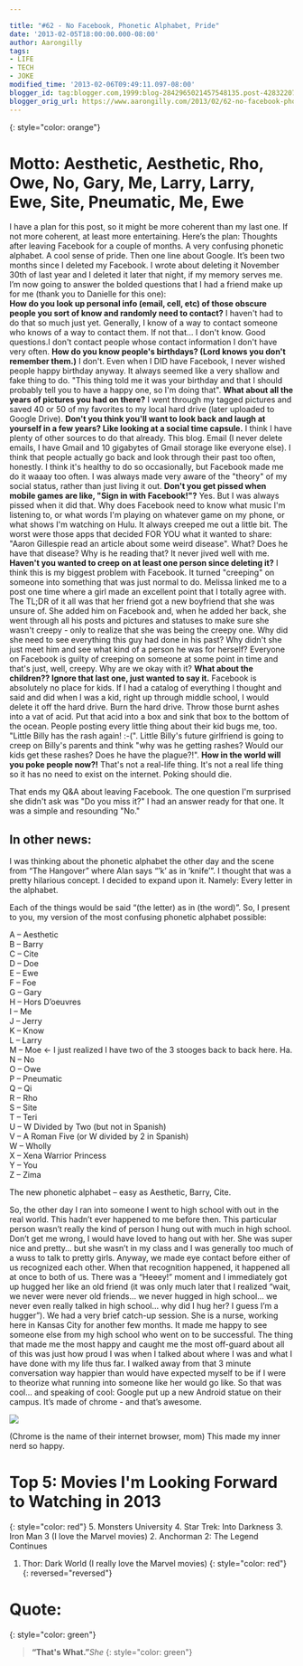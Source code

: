 ```yaml
---

title: "#62 - No Facebook, Phonetic Alphabet, Pride"
date: '2013-02-05T18:00:00.000-08:00'
author: Aarongilly
tags:
- LIFE
- TECH
- JOKE
modified_time: '2013-02-06T09:49:11.097-08:00'
blogger_id: tag:blogger.com,1999:blog-2842965021457548135.post-4283220713061797258
blogger_orig_url: https://www.aarongilly.com/2013/02/62-no-facebook-phonetic-alphabet-pride.html
---
```


{: style="color: orange"}
# Motto: Aesthetic, Aesthetic, Rho, Owe, No, Gary, Me, Larry, Larry, Ewe, Site, Pneumatic, Me, Ewe

I have a plan for this post, so it might be more coherent than my last one. If not more coherent, at least more entertaining. Here’s the plan: Thoughts after leaving Facebook for a couple of months. A very confusing phonetic alphabet. A cool sense of pride. Then one line about Google.   It’s been two months since I deleted my Facebook. I wrote about deleting it November 30th of last year and I deleted it later that night, if my memory serves me. I’m now going to answer the bolded questions that I had a friend make up for me (thank you to Danielle for this one):   
**How do you look up personal info (email, cell, etc) of those obscure people you sort of know and randomly need to contact?**
I haven't had to do that so much just yet. Generally, I know of a way to contact someone who knows of a way to contact them. If not that... I don't know. Good questions.I don't contact people whose contact information I don't have very often.
**How do you know people's birthdays? (Lord knows you don't remember them.)**
I don't. Even when I DID have Facebook, I never wished people happy birthday anyway. It always seemed like a very shallow and fake thing to do. "This thing told me it was your birthday and that I should probably tell you to have a happy one, so I'm doing that".
**What about all the years of pictures you had on there?**
I went through my tagged pictures and saved 40 or 50 of my favorites to my local hard drive (later uploaded to Google Drive).
**Don't you think you'll want to look back and laugh at yourself in a few years? Like looking at a social time capsule.**
I think I have plenty of other sources to do that already. This blog. Email (I never delete emails, I have Gmail and 10 gigabytes of Gmail storage like everyone else). I think that people actually go back and look through their past too often, honestly. I think it's healthy to do so occasionally, but Facebook made me do it waaay too often. I was always made very aware of the "theory" of my social status, rather than just living it out.
**Don't you get pissed when mobile games are like, "Sign in with Facebook!"?**
Yes. But I was always pissed when it did that. Why does Facebook need to know what music I'm listening to, or what words I'm playing on whatever game on my phone, or what shows I'm watching on Hulu. It always creeped me out a little bit. The worst were those apps that decided FOR YOU what it wanted to share: "Aaron Gillespie read an article about some weird disease". What? Does he have that disease? Why is he reading that? It never jived well with me.
**Haven't you wanted to creep on at least one person since deleting it?**
I think this is my biggest problem with Facebook. It turned "creeping" on someone into something that was just normal to do. Melissa linked me to a post one time where a girl made an excellent point that I totally agree with. The TL;DR of it all was that her friend got a new boyfriend that she was unsure of. She added him on Facebook and, when he added her back, she went through all his posts and pictures and statuses to make sure she wasn't creepy - only to realize that she was being the creepy one. Why did she need to see everything this guy had done in his past? Why didn't she just meet him and see what kind of a person he was for herself? Everyone on Facebook is guilty of creeping on someone at some point in time and that's just, well, creepy. Why are we okay with it?
**What about the children?? Ignore that last one, just wanted to say it.**
Facebook is absolutely no place for kids. If I had a catalog of everything I thought and said and did when I was a kid, right up through middle school, I would delete it off the hard drive. Burn the hard drive. Throw those burnt ashes into a vat of acid. Put that acid into a box and sink that box to the bottom of the ocean. People posting every little thing about their kid bugs me, too. "Little Billy has the rash again! :-(". Little Billy's future girlfriend is going to creep on Billy's parents and think "why was he getting rashes? Would our kids get these rashes? Does he have the plague?!".
**How in the world will you poke people now?!** 
That's not a real-life thing. It's not a real life thing so it has no need to exist on the internet. Poking should die.

That ends my Q&A about leaving Facebook. The one question I'm surprised she didn't ask was "Do you miss it?" I had an answer ready for that one. It was a simple and resounding "No."

## In other news:

I was thinking about the phonetic alphabet the other day and the scene from “The Hangover” where Alan says “’k’ as in ‘knife’”. I thought that was a pretty hilarious concept. I decided to expand upon it. Namely: Every letter in the alphabet. 

Each of the things would be said “(the letter) as in (the word)”. So, I present to you, my version of the most confusing phonetic alphabet possible:   

A – Aesthetic  
B – Barry  
C – Cite  
D – Doe  
E – Ewe  
F – Foe  
G – Gary  
H – Hors D’oeuvres  
I – Me  
J – Jerry  
K – Know  
L – Larry  
M – Moe   <- I just realized I have two of the 3 stooges back to back here. Ha.  
N – No  
O – Owe  
P – Pneumatic  
Q – Qi  
R – Rho  
S – Site  
T – Teri  
U – W Divided by Two (but not in Spanish)  
V – A Roman Five (or W divided by 2 in Spanish)  
W – Wholly  
X – Xena Warrior Princess  
Y – You  
Z – Zima   

The new phonetic alphabet – easy as Aesthetic, Barry, Cite.   

So, the other day I ran into someone I went to high school with out in the real world. This hadn’t ever happened to me before then. This particular person wasn’t really the kind of person I hung out with much in high school. Don’t get me wrong, I would have loved to hang out with her. She was super nice and pretty… but she wasn’t in my class and I was generally too much of a wuss to talk to pretty girls. Anyway, we made eye contact before either of us recognized each other. When that recognition happened, it happened all at once to both of us. There was a “Heeey!” moment and I immediately got up hugged her like an old friend (it was only much later that I realized “wait, we never were never old friends… we never hugged in high school… we never even really talked in high school… why did I hug her? I guess I’m a hugger”). We had a very brief catch-up session. She is a nurse, working here in Kansas City for another few months. It made me happy to see someone else from my high school who went on to be successful. The thing that made me the most happy and caught me the most off-guard about all of this was just how proud I was when I talked about where I was and what I have done with my life thus far. I walked away from that 3 minute conversation way happier than would have expected myself to be if I were to theorize what running into someone like her would go like.   So that was cool… and speaking of cool:   Google put up a new Android statue on their campus. It’s made of chrome - and that’s awesome.

![](http://www.droid-life.com/wp-content/uploads/2013/01/chrome-android.jpg)

(Chrome is the name of their internet browser, mom)
This made my inner nerd so happy.


# Top 5: Movies I'm Looking Forward to Watching in 2013
{: style="color: red"}
5. Monsters University
4. Star Trek: Into Darkness
3. Iron Man 3 (I love the Marvel movies)
2. Anchorman 2: The Legend Continues
1. Thor: Dark World (I really love the Marvel movies)
{: style="color: red"}
{: reversed="reversed"}

# Quote:
{: style="color: green"}
> **“That's What.”**<cite>She</cite>
{: style="color: green"}